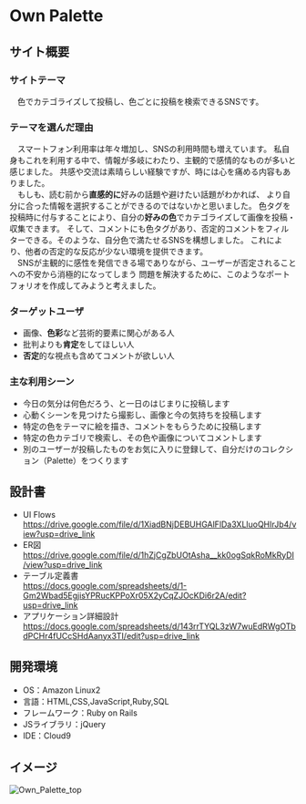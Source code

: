 # Own Palette

## サイト概要
### サイトテーマ
&emsp;色でカテゴライズして投稿し、色ごとに投稿を検索できるSNSです。

### テーマを選んだ理由
&emsp;スマートフォン利用率は年々増加し、SNSの利用時間も増えています。
私自身もこれを利用する中で、情報が多岐にわたり、主観的で感情的なものが多いと感じました。
共感や交流は素晴らしい経験ですが、時には心を痛める内容もありました。<br/>
&emsp;もしも、読む前から**直感的に**好みの話題や避けたい話題がわかれば、
より自分に合った情報を選択することができるのではないかと思いました。
色タグを投稿時に付与することにより、自分の**好みの色**でカテゴライズして画像を投稿・収集できます。
そして、コメントにも色タグがあり、否定的コメントをフィルターできる。そのような、自分色で満たせるSNSを構想しました。
これにより、他者の否定的な反応が少ない環境を提供できます。<br/>
&emsp;SNSが主観的に感性を発信できる場でありながら、ユーザーが否定されることへの不安から消極的になってしまう
  問題を解決するために、このようなポートフォリオを作成してみようと考えました。<br/>

### ターゲットユーザ
- 画像、**色彩**など芸術的要素に関心がある人
- 批判よりも**肯定**をしてほしい人
- **否定**的な視点も含めてコメントが欲しい人

### 主な利用シーン
- 今日の気分は何色だろう、と一日のはじまりに投稿します
- 心動くシーンを見つけたら撮影し、画像と今の気持ちを投稿します
- 特定の色をテーマに絵を描き、コメントをもらうために投稿します
- 特定の色カテゴリで検索し、その色や画像についてコメントします
- 別のユーザーが投稿したものをお気に入りに登録して、自分だけのコレクション（Palette）をつくります

## 設計書
- UI Flows  
https://drive.google.com/file/d/1XiadBNjDEBUHGAlFlDa3XLluoQHIrJb4/view?usp=drive_link
- ER図  
https://drive.google.com/file/d/1hZjCgZbUOtAsha__kk0ogSqkRoMkRyDI/view?usp=drive_link
- テーブル定義書  
https://docs.google.com/spreadsheets/d/1-Gm2Wbad5EgjisYPRucKPPoXr05X2yCqZJOcKDi6r2A/edit?usp=drive_link
- アプリケーション詳細設計  
https://docs.google.com/spreadsheets/d/143rrTYQL3zW7wuEdRWgOTbdPCHr4fUCcSHdAanyx3TI/edit?usp=drive_link

## 開発環境
- OS：Amazon Linux2
- 言語：HTML,CSS,JavaScript,Ruby,SQL
- フレームワーク：Ruby on Rails
- JSライブラリ：jQuery
- IDE：Cloud9

## イメージ
![Own_Palette_top](https://github.com/user-attachments/assets/9adcb535-f0a8-4809-a4f3-c7b70df2fe38)
